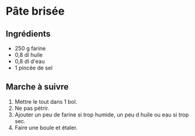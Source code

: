 # Pâte brisée

## Ingrédients

+ 250 g farine
+ 0,8 dl huile
+ 0,8 dl d'eau
+ 1 pincée de sel

## Marche à suivre

1. Mettre le tout dans 1 bol.
2. Ne pas pétrir.
3. Ajouter un peu de farine si trop humide, un peu d huile ou eau si trop sec.
4. Faire une boule et étaler.
